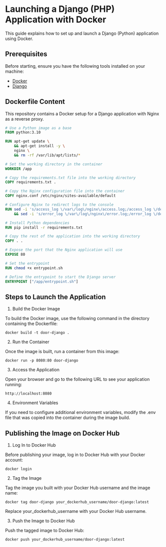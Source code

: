 # Launching a Django (PHP) Application with Docker

This guide explains how to set up and launch a Django (Python) application using Docker.

## Prerequisites

Before starting, ensure you have the following tools installed on your machine:

- [Docker](https://www.docker.com/products/docker-desktop)
- [Django](https://www.djangoproject.com/)

## Dockerfile Content

This repository contains a Docker setup for a Django application with Nginx as a reverse proxy.

```Dockerfile
# Use a Python image as a base
FROM python:3.10

RUN apt-get update \
    && apt-get install -y \
    nginx \
    && rm -rf /var/lib/apt/lists/*

# Set the working directory in the container
WORKDIR /app

# Copy the requirements.txt file into the working directory
COPY requirements.txt .

# Copy the Nginx configuration file into the container
COPY nginx.conf /etc/nginx/sites-available/default

# Configure Nginx to redirect logs to the console
RUN sed -i 's/access_log \/var\/log\/nginx\/access.log;/access_log \/dev\/stdout;/g' /etc/nginx/nginx.conf \
    && sed -i 's/error_log \/var\/log\/nginx\/error.log;/error_log \/dev\/stderr;/g' /etc/nginx/nginx.conf

# Install Python dependencies
RUN pip install -r requirements.txt

# Copy the rest of the application into the working directory
COPY . .

# Expose the port that the Nginx application will use
EXPOSE 80

# Set the entrypoint
RUN chmod +x entrypoint.sh

# Define the entrypoint to start the Django server
ENTRYPOINT ["/app/entrypoint.sh"]

```
## Steps to Launch the Application

1. Build the Docker Image

To build the Docker image, use the following command in the directory containing the Dockerfile:

```
docker build -t door-django .
```

2. Run the Container

Once the image is built, run a container from this image:

```
docker run -p 8080:80 door-django
```

3. Access the Application

Open your browser and go to the following URL to see your application running:

```
http://localhost:8080
```

4. Environment Variables

If you need to configure additional environment variables, modify the .env file that was copied into the container during the image build.

## Publishing the Image on Docker Hub

1. Log In to Docker Hub

Before publishing your image, log in to Docker Hub with your Docker account:

```
docker login
```

2. Tag the Image

Tag the image you built with your Docker Hub username and the image name:

```
docker tag door-django your_dockerhub_username/door-django:latest
```
Replace your_dockerhub_username with your Docker Hub username.

3. Push the Image to Docker Hub

Push the tagged image to Docker Hub:

```
docker push your_dockerhub_username/door-django:latest
```

